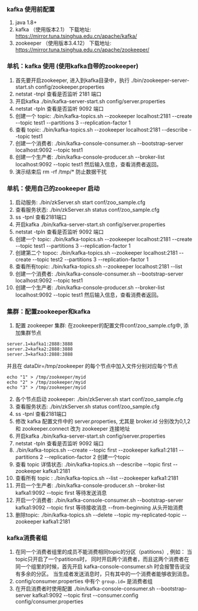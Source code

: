 ### kafka 使用前配置
1. java 1.8+
2. kafka （使用版本2.1）  下载地址: https://mirror.tuna.tsinghua.edu.cn/apache/kafka/
3. zookeeper （使用版本3.4.12） 下载地址: https://mirror.tuna.tsinghua.edu.cn/apache/zookeeper/

### 单机：kafka 使用 (使用kafka自带的zookeeper)
1. 首先要开启zookeeper, 进入到kafka目录中，执行 ./bin/zookeeper-server-start.sh config/zookeeper.properties
2. netstat -tnpl 查看是否监听 2181 端口
3. 开启kafka  ./bin/kafka-server-start.sh config/server.properties
4. netstat -tpln 查看是否监听 9092 端口
5. 创建一个 topic: ./bin/kafka-topics.sh --zookeeper localhost:2181 --create --topic test1 --partitions 3 --replication-factor 1
6. 查看 topic: ./bin/kafka-topics.sh --zookeeper localhost:2181 --describe  --topic test1
7. 创建一个消费者: ./bin/kafka-console-consumer.sh --bootstrap-server localhost:9092  --topic test1
8. 创建一个生产者: ./bin/kafka-console-producer.sh --broker-list localhost:9092 --topic test1  然后输入信息，查看消费者返回。
9. 演示结束后 rm -rf /tmp/* 防止数据干扰 

### 单机：使用自己的zookeeper 启动
1. 启动服务: ./bin/zkServer.sh start conf/zoo_sample.cfg 
2. 查看服务状态: ./bin/zkServer.sh status conf/zoo_sample.cfg
3. ss -tpnl 查看2181端口
4. 开启kafka  ./bin/kafka-server-start.sh config/server.properties
5. netstat -tpln 查看是否监听 9092 端口
6. 创建一个 topic: ./bin/kafka-topics.sh --zookeeper localhost:2181 --create --topic test1 --partitions 3 --replication-factor 1
7. 创建第二个 topoc: ./bin/kafka-topics.sh --zookeeper localhost:2181 --create --topic test2 --partitions 3 --replication-factor 1
8. 查看所有topic: ./bin/kafka-topics.sh --zookeeper localhost:2181 --list 
9. 创建一个消费者: ./bin/kafka-console-consumer.sh --bootstrap-server localhost:9092  --topic test1
10. 创建一个生产者: ./bin/kafka-console-producer.sh --broker-list localhost:9092 --topic test1  然后输入信息，查看消费者返回。

### 集群：配置zookeeper和kafka
1.  配置 zookeeper 集群: 在zookeeper的配置文件conf/zoo_sample.cfg中, 添加集群节点
```
server.1=kafka1:2888:3888
server.2=kafka2:2888:3888
server.3=kafka3:2888:3888
```
并且在 dataDir=/tmp/zookeeper 的每个节点中加入文件分别对应每个节点
```
echo "1" > /tmp/zookeeper/myid
echo "2" > /tmp/zookeeper/myid
echo "3" > /tmp/zookeeper/myid
```

2.  各个节点启动 zookeeper: ./bin/zkServer.sh start conf/zoo_sample.cfg 
3.  查看服务状态: ./bin/zkServer.sh status conf/zoo_sample.cfg
4.  ss -tpnl 查看2181端口
5.  修改 kafka 配置文件中的 server.properties, 尤其是 broker.id 分别改为0,1,2 和 zookeeper.connect 改为 zookeeper 连接地址
6.  开启kafka  ./bin/kafka-server-start.sh config/server.properties
7.  netstat -tpln 查看是否监听 9092 端口
8.  ./bin/kafka-topics.sh --create --topic first --zookeeper kafka1:2181  --partitions 2  --replication-factor 2 创建一个topic
9.  查看 topic 详情状态: ./bin/kafka-topics.sh --describe  --topic first --zookeeper kafka1:2181
10. 查看所有 topic : ./bin/kafka-topics.sh --list --zookeeper kafka1:2181
11. 开启一个生产者: ./bin/kafka-console-producer.sh --broker-list kafka1:9092 --topic first 等待发送消息
12. 开启一个消费者:  ./bin/kafka-console-consumer.sh --bootstrap-server kafka1:9092 --topic first 等待接收消息 --from-beginning 从头开始消费 
13. 删除topic: ./bin/kafka-topics.sh --delete --topic my-replicated-topic   --zookeeper kafka1:2181

### kafka消费者组
1. 在同一个消费者组里的成员不能消费相同topic的分区（patitions）, 例如： 当topic只开启了一个patitions时， 同时开启两个消费者，而且这两个消费者在同一个组里的时候，首先开启 kafka-console-consumer.sh 时会报警告说没有多余的分区。 当生成者发送消息时，只有其中的一个消费者能够收到消息。
2. config/consumer.properties 中有个 `group.id=` 是消费者组
3. 在开启消费者时使用配置 ./bin/kafka-console-consumer.sh --bootstrap-server kafka1:9092 --topic first --consumer.config config/consumer.properties
  